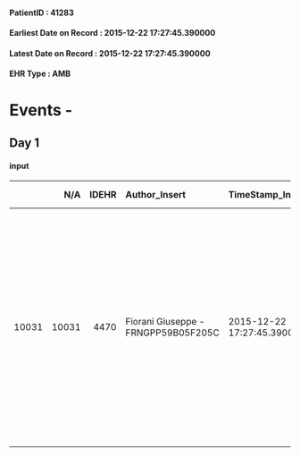 
#### PatientID : 41283
#### Earliest Date on Record : 2015-12-22 17:27:45.390000
#### Latest Date on Record : 2015-12-22 17:27:45.390000
#### EHR Type : AMB

# Events - 

## Day 1

#### input
|       |    N/A |   IDEHR | Author_Insert                       | TimeStamp_Insert           | EHRType   |   PatientID |   IDDigitalSignDocument | persone_vicine   |   Unnamed: 0_x.1 |   IDANAMNESI_SOCIALE | Patient   | FamigliaAltro   | Paziente_T   | FamigliaAltro_T   |   Non_Rilevabile_x.1 | Note_Non_Rilevabile_x.1   | opt_Problemi   | Note_I                                                                                                                                                                                                                                                                                                                                                                      | ds_note_timori                                                                           | chk_contr_sintomi   | chk_competenza                                 | opt_paziente_a   | opt_famiglia_a   | opt_adeguatezza   | opt_paziente_solo   | ds_note_con                                                                                                                                                                                            | opt_presente_assente   | Presenza_minori   | Caregiver_principale                                                       | opt_capacita     | opt_necessario   | opt_presente   | opt_risorse_ec   | opt_paziente_psi   | opt_Ins_vol   | opt_paziente_ad   | opt_caregiver_ad   | opt_esenzione   | opt_inv_civile   |   invalidita_perc |   ds_codice_es | Needs               | Fragility   | opt_disponibilita_f   | opt_indennita_acc   | opt_legge   | opt_famiglia_psi   | opt_disponibilit_paz   |
|------:|-------:|--------:|:------------------------------------|:---------------------------|:----------|------------:|------------------------:|:-----------------|-----------------:|---------------------:|:----------|:----------------|:-------------|:------------------|---------------------:|:--------------------------|:---------------|:----------------------------------------------------------------------------------------------------------------------------------------------------------------------------------------------------------------------------------------------------------------------------------------------------------------------------------------------------------------------------|:-----------------------------------------------------------------------------------------|:--------------------|:-----------------------------------------------|:-----------------|:-----------------|:------------------|:--------------------|:-------------------------------------------------------------------------------------------------------------------------------------------------------------------------------------------------------|:-----------------------|:------------------|:---------------------------------------------------------------------------|:-----------------|:-----------------|:---------------|:-----------------|:-------------------|:--------------|:------------------|:-------------------|:----------------|:-----------------|------------------:|---------------:|:--------------------|:------------|:----------------------|:--------------------|:------------|:-------------------|:-----------------------|
| 10031 |  10031 |    4470 | Fiorani Giuseppe - FRNGPP59B05F205C | 2015-12-22 17:27:45.390000 | AMB       |       41283 |                  222102 | N/A              |             2125 |                 1434 | Si#1      | Si#1            | No#0         | Parziale#2        |                    0 | NR                        | No#0           | Pz informato della diagnosi,ma con livello di consapevolezza tutto da verificare.La figlia Marinella ,infermiera professionale al Niguarda √® venuta al colloquio per informarsi sul servizio;il suo livello di consapevolezza √® calibrato al momento sulle scelte terapeutiche che verranno intraprese in questa fase in cui il pz √® ricoverato(intervento chirurgico ?) | La figlia √® preoccupata per il fatto che il pap√† vive da solo in quanto √® divorziato. | controllo sintomi#0 | competenza/capacit√† assistenziale caregiver#0 | Indefinite#2     | Congruenti#1     | Si#1              | Si#1                | Il pz vive solo.Due figlie fuori casa:Gigliola di aa 57 che vive in provincia di Bergamo e Marinella di aa 53,di professione infermiera professionale a Niguarda,cgt con due figli ,che abita a Bresso | Presente#1             | No#0              | La figlia Marinella,compatibilmente con la scelta del pz di vivere da solo | Incrementabile#1 | Si#1             | No#0           | Da valutare#2    | No#0               | Si#1          | Totale#2          | Totale#2           | Si#1            | Si#1             |               100 |             48 | Clinici#0;Sociali#1 | nessuna#0   | Da verificare#2       | No#0                | No#0        | No#0               | Da verificare#2        |


